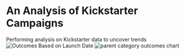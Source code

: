 # An Analysis of Kickstarter Campaigns
Performing analysis on Kickstarter data to uncover trends
![Outcomes Based on Launch Date](https://user-images.githubusercontent.com/33900637/142781782-2c4ca569-ec3a-4181-bbf7-c2369f1eb8a5.png)
![parent category outcomes chart](https://user-images.githubusercontent.com/33900637/142781784-8decdf2a-3d5b-4c52-b178-3fc9358a7d7f.png)
